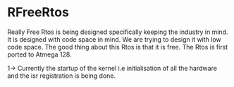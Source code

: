 RFreeRtos
=========

Really Free Rtos is being designed specifically keeping the industry in mind. 
It is designed with code space in mind. We are trying to design it with low code space. 
The good thing about this Rtos is that it is free. The Rtos is first ported to Atmega 128.

1-> Currently the startup of the kernel i.e initialisation of all the hardware and the isr registration is being done.
